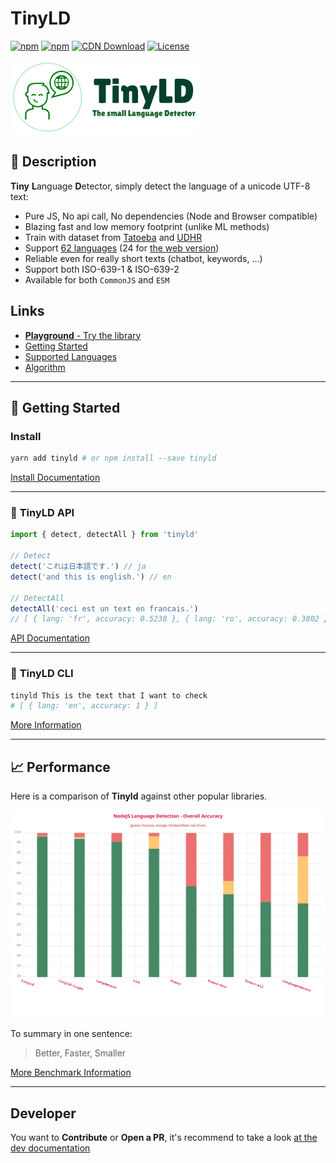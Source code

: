 # TinyLD

[![npm](https://img.shields.io/npm/v/tinyld)](https://www.npmjs.com/package/tinyld)
[![npm](https://img.shields.io/npm/dm/tinyld)](https://www.npmjs.com/package/tinyld)
[![CDN Download](https://data.jsdelivr.com/v1/package/npm/tinyld/badge)](https://www.jsdelivr.com/package/npm/tinyld)
[![License](https://img.shields.io/npm/l/tinyld.svg)](https://npmjs.org/package/tinyld)

![logo](./banner.png)

## :tada: Description

**Tiny** **L**anguage **D**etector, simply detect the language of a unicode UTF-8 text:

- Pure JS, No api call, No dependencies (Node and Browser compatible)
- Blazing fast and low memory footprint (unlike ML methods)
- Train with dataset from [Tatoeba](https://tatoeba.org/en/) and [UDHR](https://unicode.org/udhr/)
- Support [62 languages](./docs/langs.md) (24 for [the web version](./docs/light.md))
- Reliable even for really short texts (chatbot, keywords, ...)
- Support both ISO-639-1 & ISO-639-2
- Available for both `CommonJS` and `ESM`

## Links

- [**Playground** - Try the library](https://runkit.com/kefniark/tinyld)
- [Getting Started](./docs/install.md)
- [Supported Languages](./docs/langs.md)
- [Algorithm](./docs/algorithm.md)

---

## :floppy_disk: Getting Started

### Install

```sh
yarn add tinyld # or npm install --save tinyld
```

[Install Documentation](./docs/install.md)

---

### :page_facing_up: **TinyLD API**

```js
import { detect, detectAll } from 'tinyld'

// Detect
detect('これは日本語です.') // ja
detect('and this is english.') // en

// DetectAll
detectAll('ceci est un text en francais.')
// [ { lang: 'fr', accuracy: 0.5238 }, { lang: 'ro', accuracy: 0.3802 }, ... ]
```

[API Documentation](./docs/api.md)

---

### :paperclip: **TinyLD CLI**

```bash
tinyld This is the text that I want to check
# [ { lang: 'en', accuracy: 1 } ]
```

[More Information](./docs/cli.md)

---

## :chart_with_upwards_trend: Performance

Here is a comparison of **Tinyld** against other popular libraries.

![SVG Graph](./docs/overall.svg)

To summary in one sentence:

> Better, Faster, Smaller

[More Benchmark Information](./docs/benchmark.md)

---

## Developer

You want to **Contribute** or **Open a PR**, it's recommend to take a look [at the dev documentation](./docs/dev.md)
